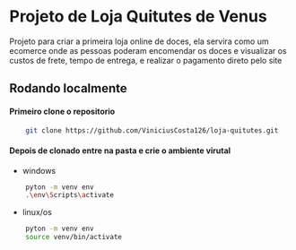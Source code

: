 # Projeto de Loja Quitutes de Venus

Projeto para criar a primeira loja online de doces, ela servira como um ecomerce onde as pessoas poderam encomendar os doces e visualizar os custos de frete, tempo de entrega, e realizar o pagamento direto pelo site

## Rodando localmente

#### Primeiro clone o repositorio

```bash
    git clone https://github.com/ViniciusCosta126/loja-quitutes.git
```

#### Depois de clonado entre na pasta e crie o ambiente virutal

- windows

```bash
    pyton -m venv env
    .\env\Scripts\activate
```

- linux/os

```bash
    pyton -m venv env
    source venv/bin/activate
```
